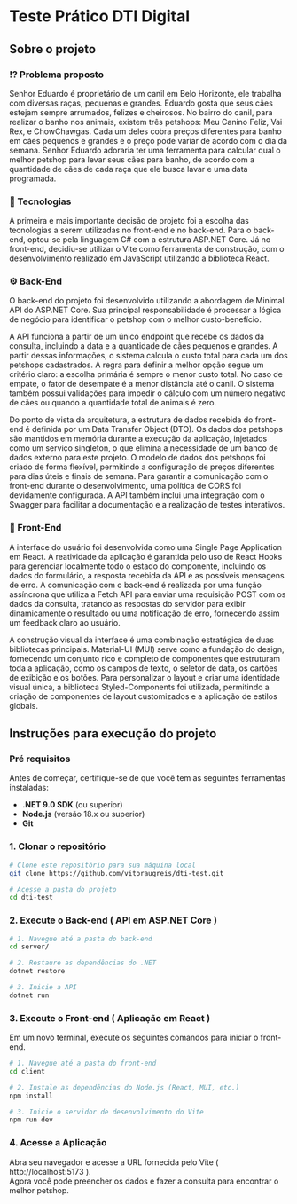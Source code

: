 # Teste Prático DTI Digital

## Sobre o projeto
### ⁉ Problema proposto
Senhor Eduardo é proprietário de um canil em Belo Horizonte, ele trabalha com diversas raças, pequenas e grandes. Eduardo gosta que seus cães estejam sempre arrumados, felizes e cheirosos. No bairro do canil, para realizar o banho nos animais, existem três petshops: Meu Canino Feliz, Vai Rex, e ChowChawgas. Cada um deles cobra preços diferentes para banho em cães pequenos e grandes e o preço pode variar de acordo com o dia da semana. Senhor Eduardo adoraria ter uma ferramenta para calcular qual o melhor petshop para levar seus cães para banho, de acordo com a quantidade de cães de cada raça que ele busca lavar e uma data programada.

### 🚀 Tecnologias
A primeira e mais importante decisão de projeto foi a escolha das tecnologias a serem utilizadas no front-end e no back-end. Para o back-end, optou-se pela linguagem C# com a estrutura ASP.NET Core. Já no front-end, decidiu-se utilizar o Vite como ferramenta de construção, com o desenvolvimento realizado em JavaScript utilizando a biblioteca React.

### ⚙ Back-End
O back-end do projeto foi desenvolvido utilizando a abordagem de Minimal API do ASP.NET Core. Sua principal responsabilidade é processar a lógica de negócio para identificar o petshop com o melhor custo-benefício.

A API funciona a partir de um único endpoint que recebe os dados da consulta, incluindo a data e a quantidade de cães pequenos e grandes. A partir dessas informações, o sistema calcula o custo total para cada um dos petshops cadastrados. A regra para definir a melhor opção segue um critério claro: a escolha primária é sempre o menor custo total. No caso de empate, o fator de desempate é a menor distância até o canil. O sistema também possui validações para impedir o cálculo com um número negativo de cães ou quando a quantidade total de animais é zero.

Do ponto de vista da arquitetura, a estrutura de dados recebida do front-end é definida por um Data Transfer Object (DTO). Os dados dos petshops são mantidos em memória durante a execução da aplicação, injetados como um serviço singleton, o que elimina a necessidade de um banco de dados externo para este projeto. O modelo de dados dos petshops foi criado de forma flexível, permitindo a configuração de preços diferentes para dias úteis e finais de semana. Para garantir a comunicação com o front-end durante o desenvolvimento, uma política de CORS foi devidamente configurada. A API também inclui uma integração com o Swagger para facilitar a documentação e a realização de testes interativos.

### 🎨 Front-End
A interface do usuário foi desenvolvida como uma Single Page Application em React. A reatividade da aplicação é garantida pelo uso de React Hooks para gerenciar localmente todo o estado do componente, incluindo os dados do formulário, a resposta recebida da API e as possíveis mensagens de erro. A comunicação com o back-end é realizada por uma função assíncrona que utiliza a Fetch API para enviar uma requisição POST com os dados da consulta, tratando as respostas do servidor para exibir dinamicamente o resultado ou uma notificação de erro, fornecendo assim um feedback claro ao usuário.

A construção visual da interface é uma combinação estratégica de duas bibliotecas principais. Material-UI (MUI) serve como a fundação do design, fornecendo um conjunto rico e completo de componentes que estruturam toda a aplicação, como os campos de texto, o seletor de data, os cartões de exibição e os botões. Para personalizar o layout e criar uma identidade visual única, a biblioteca Styled-Components foi utilizada, permitindo a criação de componentes de layout customizados e a aplicação de estilos globais. 

## Instruções para execução do projeto
### Pré requisitos
Antes de começar, certifique-se de que você tem as seguintes ferramentas instaladas:
- **.NET 9.0 SDK** (ou superior)
- **Node.js** (versão 18.x ou superior)
- **Git**
### 1. Clonar o repositório
``` bash
# Clone este repositório para sua máquina local
git clone https://github.com/vitoraugreis/dti-test.git

# Acesse a pasta do projeto
cd dti-test
```
### 2. Execute o Back-end ( API em ASP.NET Core )
``` bash
# 1. Navegue até a pasta do back-end
cd server/

# 2. Restaure as dependências do .NET
dotnet restore

# 3. Inicie a API
dotnet run
```
### 3. Execute o Front-end ( Aplicação em React )
Em um novo terminal, execute os seguintes comandos para iniciar o front-end.
``` bash
# 1. Navegue até a pasta do front-end
cd client

# 2. Instale as dependências do Node.js (React, MUI, etc.)
npm install

# 3. Inicie o servidor de desenvolvimento do Vite
npm run dev
```
### 4. Acesse a Aplicação
Abra seu navegador e acesse a URL fornecida pelo Vite ( http://localhost:5173 ). <br>Agora você pode preencher os dados e fazer a consulta para encontrar o melhor petshop.
